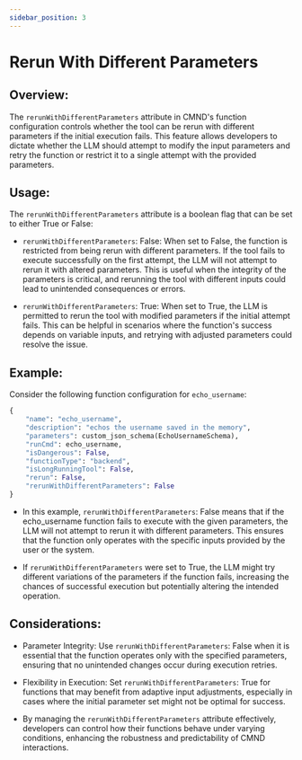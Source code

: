 ```yaml
---
sidebar_position: 3
---
```


# Rerun With Different Parameters 

## Overview:

The `rerunWithDifferentParameters` attribute in CMND's function configuration controls whether the tool can be rerun with different parameters if the initial execution fails. This feature allows developers to dictate whether the LLM should attempt to modify the input parameters and retry the function or restrict it to a single attempt with the provided parameters.

## Usage:

The `rerunWithDifferentParameters` attribute is a boolean flag that can be set to either True or False:

- `rerunWithDifferentParameters`: False: When set to False, the function is restricted from being rerun with different parameters. If the tool fails to execute successfully on the first attempt, the LLM will not attempt to rerun it with altered parameters. This is useful when the integrity of the parameters is critical, and rerunning the tool with different inputs could lead to unintended consequences or errors.

- `rerunWithDifferentParameters`: True: When set to True, the LLM is permitted to rerun the tool with modified parameters if the initial attempt fails. This can be helpful in scenarios where the function's success depends on variable inputs, and retrying with adjusted parameters could resolve the issue.


## Example:

Consider the following function configuration for `echo_username`:

```python
{
    "name": "echo_username",
    "description": "echos the username saved in the memory",
    "parameters": custom_json_schema(EchoUsernameSchema),
    "runCmd": echo_username,
    "isDangerous": False,
    "functionType": "backend",
    "isLongRunningTool": False,
    "rerun": False,
    "rerunWithDifferentParameters": False
}
```

- In this example, `rerunWithDifferentParameters`: False means that if the echo_username function fails to execute with the given parameters, the LLM will not attempt to rerun it with different parameters. This ensures that the function only operates with the specific inputs provided by the user or the system.

- If `rerunWithDifferentParameters` were set to True, the LLM might try different variations of the parameters if the function fails, increasing the chances of successful execution but potentially altering the intended operation.


## Considerations:

- Parameter Integrity: Use `rerunWithDifferentParameters`: False when it is essential that the function operates only with the specified parameters, ensuring that no unintended changes occur during execution retries.

- Flexibility in Execution: Set `rerunWithDifferentParameters`: True for functions that may benefit from adaptive input adjustments, especially in cases where the initial parameter set might not be optimal for success.

- By managing the `rerunWithDifferentParameters` attribute effectively, developers can control how their functions behave under varying conditions, enhancing the robustness and predictability of CMND interactions.